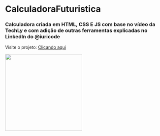 # CalculadoraFuturistica
<h3>Calculadora criada em HTML, CSS E JS com base no vídeo da TechLy e com adição de outras ferramentas explicadas no Linkedln do @iuricode</h3>


Visite o projeto: <a href="https://wictorluciano.github.io/Calculadora-Futuristica/" target="_blank">Clicando aqui</a> 

<a href="https://wictorluciano.github.io/Calculadora-Futuristica/"><img src="readme.png" width="250px"></a>